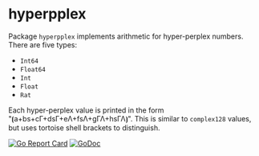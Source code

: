 # hyperpplex

Package `hyperpplex` implements arithmetic for hyper-perplex numbers. There are five types:

* `Int64`
* `Float64`
* `Int`
* `Float`
* `Rat`

Each hyper-perplex value is printed in the form "⦗a+bs+cΓ+dsΓ+eΛ+fsΛ+gΓΛ+hsΓΛ⦘". This is similar to `complex128` values, but uses tortoise shell brackets to distinguish.

[![Go Report Card](https://goreportcard.com/badge/gojp/goreportcard)](https://goreportcard.com/report/github.com/meirizarrygelpi/numbers/hyperpplex) [![GoDoc](https://godoc.org/github.com/meirizarrygelpi/numbers/hyperpplex?status.svg)](https://godoc.org/github.com/meirizarrygelpi/numbers/hyperpplex)